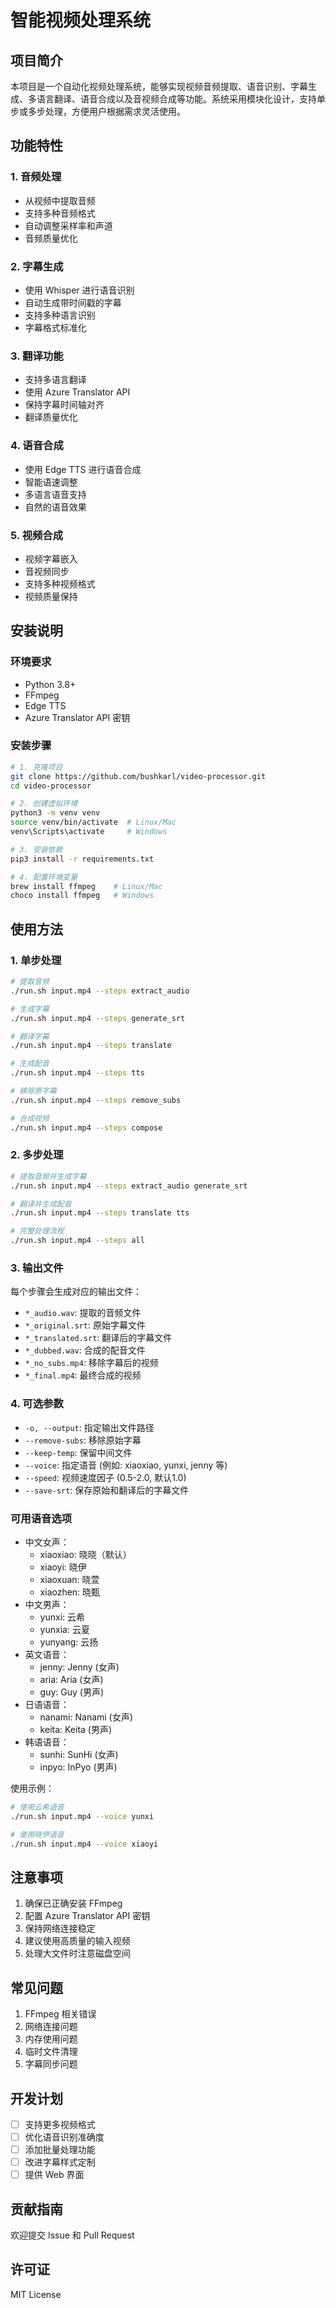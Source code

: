 # 智能视频处理系统

## 项目简介
本项目是一个自动化视频处理系统，能够实现视频音频提取、语音识别、字幕生成、多语言翻译、语音合成以及音视频合成等功能。系统采用模块化设计，支持单步或多步处理，方便用户根据需求灵活使用。

## 功能特性

### 1. 音频处理
- 从视频中提取音频
- 支持多种音频格式
- 自动调整采样率和声道
- 音频质量优化

### 2. 字幕生成
- 使用 Whisper 进行语音识别
- 自动生成带时间戳的字幕
- 支持多种语言识别
- 字幕格式标准化

### 3. 翻译功能
- 支持多语言翻译
- 使用 Azure Translator API
- 保持字幕时间轴对齐
- 翻译质量优化

### 4. 语音合成
- 使用 Edge TTS 进行语音合成
- 智能语速调整
- 多语言语音支持
- 自然的语音效果

### 5. 视频合成
- 视频字幕嵌入
- 音视频同步
- 支持多种视频格式
- 视频质量保持

## 安装说明

### 环境要求
- Python 3.8+
- FFmpeg
- Edge TTS
- Azure Translator API 密钥

### 安装步骤
```bash
# 1. 克隆项目
git clone https://github.com/bushkarl/video-processor.git
cd video-processor

# 2. 创建虚拟环境
python3 -m venv venv
source venv/bin/activate  # Linux/Mac
venv\Scripts\activate     # Windows

# 3. 安装依赖
pip3 install -r requirements.txt

# 4. 配置环境变量
brew install ffmpeg    # Linux/Mac
choco install ffmpeg   # Windows
```

## 使用方法

### 1. 单步处理

```bash
# 提取音频
./run.sh input.mp4 --steps extract_audio

# 生成字幕
./run.sh input.mp4 --steps generate_srt

# 翻译字幕
./run.sh input.mp4 --steps translate

# 生成配音
./run.sh input.mp4 --steps tts

# 移除原字幕
./run.sh input.mp4 --steps remove_subs

# 合成视频
./run.sh input.mp4 --steps compose
```

### 2. 多步处理

```bash
# 提取音频并生成字幕
./run.sh input.mp4 --steps extract_audio generate_srt

# 翻译并生成配音
./run.sh input.mp4 --steps translate tts

# 完整处理流程
./run.sh input.mp4 --steps all
```

### 3. 输出文件
每个步骤会生成对应的输出文件：
- `*_audio.wav`: 提取的音频文件
- `*_original.srt`: 原始字幕文件
- `*_translated.srt`: 翻译后的字幕文件
- `*_dubbed.wav`: 合成的配音文件
- `*_no_subs.mp4`: 移除字幕后的视频
- `*_final.mp4`: 最终合成的视频

### 4. 可选参数
- `-o, --output`: 指定输出文件路径
- `--remove-subs`: 移除原始字幕
- `--keep-temp`: 保留中间文件
- `--voice`: 指定语音 (例如: xiaoxiao, yunxi, jenny 等)
- `--speed`: 视频速度因子 (0.5-2.0, 默认1.0)
- `--save-srt`: 保存原始和翻译后的字幕文件

### 可用语音选项
- 中文女声：
  - xiaoxiao: 晓晓（默认）
  - xiaoyi: 晓伊
  - xiaoxuan: 晓萱
  - xiaozhen: 晓甄
- 中文男声：
  - yunxi: 云希
  - yunxia: 云夏
  - yunyang: 云扬
- 英文语音：
  - jenny: Jenny (女声)
  - aria: Aria (女声)
  - guy: Guy (男声)
- 日语语音：
  - nanami: Nanami (女声)
  - keita: Keita (男声)
- 韩语语音：
  - sunhi: SunHi (女声)
  - inpyo: InPyo (男声)

使用示例：
```bash
# 使用云希语音
./run.sh input.mp4 --voice yunxi

# 使用晓伊语音
./run.sh input.mp4 --voice xiaoyi
```

## 注意事项
1. 确保已正确安装 FFmpeg
2. 配置 Azure Translator API 密钥
3. 保持网络连接稳定
4. 建议使用高质量的输入视频
5. 处理大文件时注意磁盘空间

## 常见问题
1. FFmpeg 相关错误
2. 网络连接问题
3. 内存使用问题
4. 临时文件清理
5. 字幕同步问题

## 开发计划
- [ ] 支持更多视频格式
- [ ] 优化语音识别准确度
- [ ] 添加批量处理功能
- [ ] 改进字幕样式定制
- [ ] 提供 Web 界面

## 贡献指南
欢迎提交 Issue 和 Pull Request

## 许可证
MIT License
